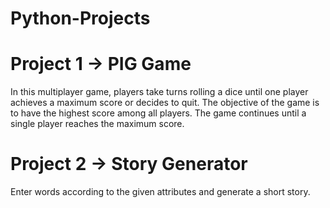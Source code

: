 # Python-Projects

# Project 1 -> PIG Game

In this multiplayer game, players take turns rolling a dice until one player
achieves a maximum score or decides to quit. The objective of the game is to
have the highest score among all players. The game continues until a single
player reaches the maximum score.

# Project 2 -> Story Generator

Enter words according to the given attributes and generate a short story.
